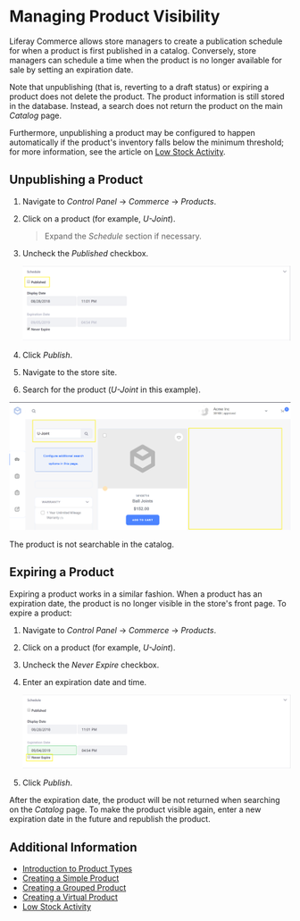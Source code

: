# Managing Product Visibility

Liferay Commerce allows store managers to create a publication schedule for when a product is first published in a catalog. Conversely, store managers can schedule a time when the product is no longer available for sale by setting an expiration date.

Note that unpublishing (that is, reverting to a draft status) or expiring a product does not delete the product. The product information is still stored in the database. Instead, a search does not return the product on the main _Catalog_ page.

Furthermore, unpublishing a product may be configured to happen automatically if the product's inventory falls below the minimum threshold; for more information, see the article on [Low Stock Activity](../../managing-inventory/low-stock-activity/README.md).

## Unpublishing a Product

1. Navigate to _Control Panel_ → _Commerce_ → _Products_.
1. Click on a product (for example, _U-Joint_).
    > Expand the _Schedule_ section if necessary.
1. Uncheck the _Published_ checkbox.

    ![Unchecked Published box](./images/01.png)

1. Click _Publish_.
1. Navigate to the store site.
1. Search for the product (_U-Joint_ in this example).

![Unpublished U-Joint](./images/02.png)

The product is not searchable in the catalog.

## Expiring a Product

Expiring a product works in a similar fashion. When a product has an expiration date, the product is no longer visible in the store's front page. To expire a product:

1. Navigate to _Control Panel_ → _Commerce_ → _Products_.
1. Click on a product (for example, _U-Joint_).
1. Uncheck the _Never Expire_ checkbox.
1. Enter an expiration date and time.

    ![Setting a Product's Expiration Date](./images/03.png)

1. Click _Publish_.

After the expiration date, the product will be not returned when searching on the _Catalog_ page. To make the product visible again, enter a new expiration date in the future and republish the product.

## Additional Information

* [Introduction to Product Types](../product-types/introduction-to-product-types/README.md)
* [Creating a Simple Product](../product-types/creating-a-simple-product/README.md)
* [Creating a Grouped Product](../product-types/creating-a-grouped-product/README.md)
* [Creating a Virtual Product](../product-types/creating-a-virtual-product/README.md)
* [Low Stock Activity](../../managing-inventory/low-stock-activity/README.md)
